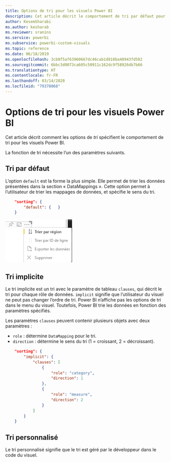 ```yaml
---
title: Options de tri pour les visuels Power BI
description: Cet article décrit le comportement de tri par défaut pour les visuels Power BI.
author: KesemSharabi
ms.author: kesharab
ms.reviewer: sranins
ms.service: powerbi
ms.subservice: powerbi-custom-visuals
ms.topic: reference
ms.date: 06/18/2019
ms.openlocfilehash: 3cb8f5af63960667dc46cab1d818ba48943fd582
ms.sourcegitcommit: 6bbc3d0073ca605c50911c162dc9f58926db7b66
ms.translationtype: HT
ms.contentlocale: fr-FR
ms.lasthandoff: 03/14/2020
ms.locfileid: "79378068"
---
```

# <a name="sorting-options-for-power-bi-visuals"></a>Options de tri pour les visuels Power BI

Cet article décrit comment les options de *tri* spécifient le comportement de tri pour les visuels Power BI. 

La fonction de tri nécessite l’un des paramètres suivants.

## <a name="default-sorting"></a>Tri par défaut

L’option `default` est la forme la plus simple. Elle permet de trier les données présentées dans la section « DataMappings ». Cette option permet à l’utilisateur de trier les mappages de données, et spécifie le sens du tri.

```json
    "sorting": {
        "default": {   }
    }
```

![Options de tri dans le menu contextuel](media/sort-options/sorting.png)

## <a name="implicit-sorting"></a>Tri implicite

Le tri implicite est un tri avec le paramètre de tableau `clauses`, qui décrit le tri pour chaque rôle de données. `implicit` signifie que l’utilisateur du visuel ne peut pas changer l’ordre de tri. Power BI n’affiche pas les options de tri dans le menu du visuel. Toutefois, Power BI trie les données en fonction des paramètres spécifiés.

Les paramètres `clauses` peuvent contenir plusieurs objets avec deux paramètres :

- `role` : détermine `DataMapping` pour le tri.
- `direction` : détermine le sens du tri (1 = croissant, 2 = décroissant).

```json
    "sorting": {
        "implicit": {
            "clauses": [
                {
                    "role": "category",
                    "direction": 1
                },
                {
                    "role": "measure",
                    "direction": 2
                }
            ]
        }
    }
```

## <a name="custom-sorting"></a>Tri personnalisé

Le tri personnalisé signifie que le tri est géré par le développeur dans le code du visuel.
